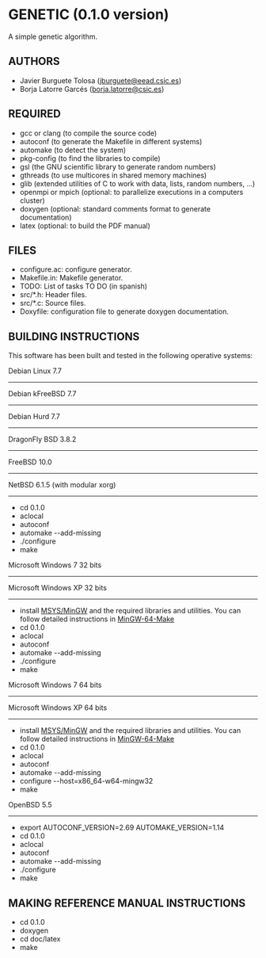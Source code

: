 GENETIC (0.1.0 version)
=======================

A simple genetic algorithm.

AUTHORS
-------

* Javier Burguete Tolosa (jburguete@eead.csic.es)
* Borja Latorre Garcés (borja.latorre@csic.es)

REQUIRED
--------

* gcc or clang (to compile the source code)
* autoconf (to generate the Makefile in different systems)
* automake (to detect the system)
* pkg-config (to find the libraries to compile)
* gsl (the GNU scientific library to generate random numbers)
* gthreads (to use multicores in shared memory machines)
* glib (extended utilities of C to work with data, lists, random numbers, ...)
* openmpi or mpich (optional: to parallelize executions in a computers cluster)
* doxygen (optional: standard comments format to generate documentation)
* latex (optional: to build the PDF manual)

FILES
-----

* configure.ac: configure generator.
* Makefile.in: Makefile generator.
* TODO: List of tasks TO DO (in spanish)
* src/*.h: Header files.
* src/*.c: Source files.
* Doxyfile: configuration file to generate doxygen documentation.

BUILDING INSTRUCTIONS
---------------------

This software has been built and tested in the following operative systems:

Debian Linux 7.7
________________
Debian kFreeBSD 7.7
___________________
Debian Hurd 7.7
_______________
DragonFly BSD 3.8.2
___________________
FreeBSD 10.0
____________
NetBSD 6.1.5 (with modular xorg)
________________________________

* cd 0.1.0
* aclocal
* autoconf
* automake --add-missing
* ./configure
* make

Microsoft Windows 7 32 bits
___________________________
Microsoft Windows XP 32 bits
____________________________

* install [MSYS/MinGW](http://www.mingw.org) and the required libraries and
utilities. You can follow detailed instructions in
[MinGW-64-Make](https://github.com/jburguete/MinGW-64-Make)
* cd 0.1.0
* aclocal
* autoconf
* automake --add-missing
* ./configure
* make


Microsoft Windows 7 64 bits
___________________________
Microsoft Windows XP 64 bits
____________________________

* install [MSYS/MinGW](http://www.mingw.org) and the required libraries and
utilities. You can follow detailed instructions in
[MinGW-64-Make](https://github.com/jburguete/MinGW-64-Make)
* cd 0.1.0
* aclocal
* autoconf
* automake --add-missing
* configure --host=x86_64-w64-mingw32
* make

OpenBSD 5.5
___________

* export AUTOCONF_VERSION=2.69 AUTOMAKE_VERSION=1.14
* cd 0.1.0
* aclocal
* autoconf
* automake --add-missing
* ./configure
* make

MAKING REFERENCE MANUAL INSTRUCTIONS
------------------------------------

* cd 0.1.0
* doxygen
* cd doc/latex
* make
